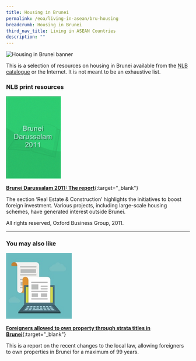 ```yaml
---
title: Housing in Brunei
permalink: /eoa/living-in-asean/bru-housing
breadcrumb: Housing in Brunei
third_nav_title: Living in ASEAN Countries
description: ""
---
```




<img src="/images/asean-living/ASEAN-Brunei-Housing-Cover.jpg" alt="Housing in Brunei banner" style="width:800px;" />

This is a selection of resources on housing in Brunei available from the [NLB catalogue](http://catalogue.nlb.gov.sg/) or the Internet.  It is not meant to be an exhaustive list.

### **NLB print resources**

<img src="/images/book-covers/Brunei-Darussalam-2011-The-report.png" style="width:150px;" />

[**Brunei Darussalam 2011: The report**](http://eservice.nlb.gov.sg/item_holding.aspx?bid=14686531){:target="_blank"}

The section ‘Real Estate & Construction’ highlights the initiatives to boost foreign investment. Various projects, including large-scale housing schemes, have generated interest outside Brunei.

All rights reserved, Oxford Business Group, 2011.

---

### **You may also like**

<img src="/images/resources/Article 1.jpg" style="width:180px;" />

[**Foreigners allowed to own property through strata titles in Brunei**](http://news.xinhuanet.com/english/2017-08/17/c_136534000.htm){:target="_blank"}

This is a report on the recent changes to the local law, allowing foreigners to own properties in Brunei for a maximum of 99 years.

